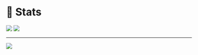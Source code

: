 # 🧐 Stats
![](https://github-readme-stats.vercel.app/api?username=1andre-santos1&theme=github_dark_dimmed&hide=contribs,prs,issues&show=prs_merged)
![](https://github-readme-stats.vercel.app/api/top-langs/?username=1andre-santos1&layout=compact&theme=github_dark_dimmed&hide_progress=true)

---
[![](https://visitcount.itsvg.in/api?id=1andre-santos1&icon=0&color=2)](https://visitcount.itsvg.in)
